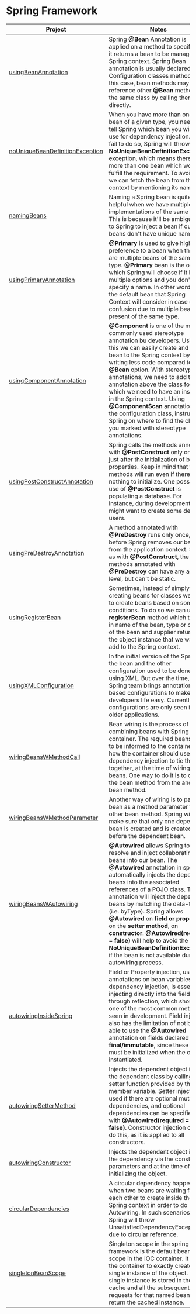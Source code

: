 # Spring Framework

|Project|Notes|
|--|--|
|[usingBeanAnnotation](https://github.com/sahug/spring-framework/tree/main/src/main/java/org/examples/usingBeanAnnotation)|Spring **@Bean** Annotation is applied on a method to specify that it returns a bean to be managed by Spring context. Spring Bean annotation is usually declared in Configuration classes methods. In this case, bean methods may reference other **@Bean** methods in the same class by calling them directly.|
|[noUniqueBeanDefinitionException](https://github.com/sahug/spring-framework/tree/main/src/main/java/org/examples/noUniqueBeanDefinitionException)|When you have more than one bean of a given type, you need to tell Spring which bean you wish it to use for dependency injection. If you fail to do so, Spring will throw a **NoUniqueBeanDefinitionException** exception, which means there’s more than one bean which would fulfill the requirement. To avoid this we can fetch the bean from the context by mentioning its name.|
|[namingBeans](https://github.com/sahug/spring-framework/tree/main/src/main/java/org/examples/namingBeans)|Naming a Spring bean is quite helpful when we have multiple implementations of the same type. This is because it'll be ambiguous to Spring to inject a bean if our beans don't have unique names.|
|[usingPrimaryAnnotation](https://github.com/sahug/spring-framework/tree/main/src/main/java/org/examples/usingPrimaryAnnotation)|**@Primary** is used to give higher preference to a bean when there are multiple beans of the same type. **@Primary** bean is the one which Spring will choose if it has multiple options and you don't specify a name. In other words, it is the default bean that Spring Context will consider in case of confusion due to multiple beans present of the same type.|
|[usingComponentAnnotation](https://github.com/sahug/spring-framework/tree/main/src/main/java/org/examples/usingComponentAnnotation)|**@Component** is one of the most commonly used stereotype annotation bu developers. Using this we can easily create and add a bean to the Spring context by writing less code compared to the **@Bean** option. With stereotype annotations, we need to add the annotation above the class for which we need to have an instance in the Spring context. Using **@ComponentScan** annotation over the configuration class, instruct the Spring on where to find the class you marked with stereotype annotations.|
|[usingPostConstructAnnotation](https://github.com/sahug/spring-framework/tree/main/src/main/java/org/examples/usingPostConstructAnnotation)|Spring calls the methods annotated with **@PostConstruct** only once, just after the initialization of bean properties. Keep in mind that these methods will run even if there's nothing to initialize. One possible use of **@PostConstruct** is populating a database. For instance, during development, we might want to create some default users.|
|[usingPreDestroyAnnotation](https://github.com/sahug/spring-framework/tree/main/src/main/java/org/examples/usingPreDestroyAnnotation)|A method annotated with **@PreDestroy** runs only once, just before Spring removes our bean from the application context. Same as with **@PostConstruct**, the methods annotated with **@PreDestroy** can have any access level, but can't be static.|
|[usingRegisterBean](https://github.com/sahug/spring-framework/tree/main/src/main/java/org/examples/usingRegisterBean)|Sometimes, instead of simply creating beans for classes we want to create beans based on some conditions. To do so we can use **registerBean** method which takes in name of the bean, type or class of the bean and supplier returning the object instance that we want to add to the Spring context.|
|[usingXMLConfiguration](https://github.com/sahug/spring-framework/tree/main/src/main/java/org/examples/usingXMLConfiguration)|In the initial version of the Spring, the bean and the other configuration used to be done using XML. But over the time, Spring team brings annotation based configurations to make developers life easy. Currently XML configurations are only seen in the older applications.|
|[wiringBeansWMethodCall](https://github.com/sahug/spring-framework/tree/main/src/main/java/org/examples/wiringBeansWMethodCall)|Bean wiring is the process of combining beans with Spring container. The required beans are to be informed to the container and how the container should use dependency injection to tie them together, at the time of wiring the beans. One way to do it is to call the bean method from the another bean method.|
|[wiringBeansWMethodParameter](https://github.com/sahug/spring-framework/tree/main/src/main/java/org/examples/wiringBeansWMethodParameter)|Another way of wiring is to pass the bean as a method parameter to the other bean method. Spring will make sure that only one dependee bean is created and is created before the dependent bean.|
|[wiringBeansWAutowiring](https://github.com/sahug/spring-framework/tree/main/src/main/java/org/examples/wiringBeansWAutowiring)|**@Autowired** allows Spring to resolve and inject collaborating beans into our bean. The **@Autowired** annotation in spring automatically injects the dependent beans into the associated references of a POJO class. This annotation will inject the dependent beans by matching the data-type (i.e. byType). Spring allows **@Autowired** on **field or property**, on the **setter method**, on **constructor**. **@Autowired(required = false)** will help to avoid the **NoUniqueBeanDefinitionException** if the bean is not available during autowiring process.|
|[autowiringInsideSpring](https://github.com/sahug/spring-framework/tree/main/src/main/java/org/examples/autowiringInsideSpring)|Field or Property injection, using annotations on bean variables for dependency injection, is essentially injecting directly into the field through reflection, which should be one of the most common methods seen in development. Field injection also has the limitation of not being able to use the **@Autowired** annotation on fields declared as **final/immutable**, since these fields must be initialized when the class is instantiated.|
|[autowiringSetterMethod](https://github.com/sahug/spring-framework/tree/main/src/main/java/org/examples/autowiringSetterMethod)|Injects the dependent object into the dependent class by calling the setter function provided by the member variable. Setter injection is used if there are optional mutable dependencies, and optional dependencies can be specified with **@Autowired(required = false)**. Constructor injection cannot do this, as it is applied to all constructors.|
|[autowiringConstructor](https://github.com/sahug/spring-framework/tree/main/src/main/java/org/examples/autowiringConstructor)|Injects the dependent object into the dependency via the constructor parameters and at the time of initializing the object.|
|[circularDependencies](https://github.com/sahug/spring-framework/tree/main/src/main/java/org/examples/circularDependencies)|A circular dependency happens when two beans are waiting for each other to create inside the Spring context in order to do Autowiring. In such scenarios Spring will throw UnsatisfiedDependencyException due to circular reference.|
|[singletonBeanScope](https://github.com/sahug/spring-framework/tree/main/src/main/java/org/examples/singletonBeanScope)|Singleton scope in the spring framework is the default bean scope in the IOC container. It tells the container to exactly create a single instance of the object. This single instance is stored in the cache and all the subsequent requests for that named bean return the cached instance.|
